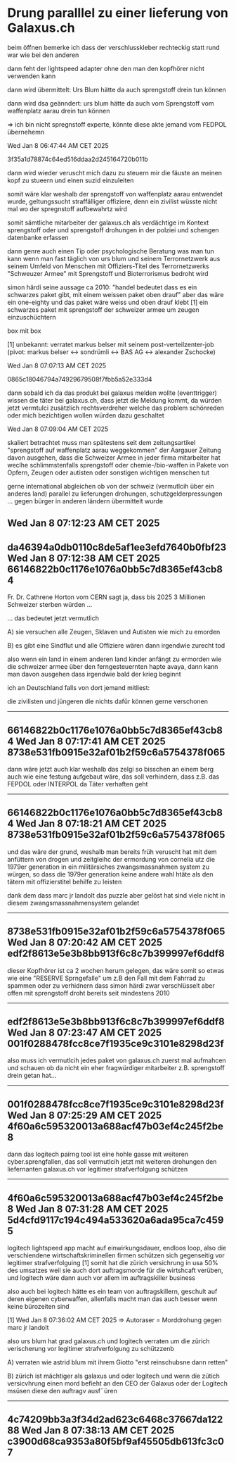 # Drung paralllel zu einer lieferung von Galaxus.ch


beim öffnen bemerke ich dass der verschlusskleber rechteckig statt rund war wie bei den anderen

dann feht der lightspeed adapter ohne den man den kopfhörer nicht verwenden kann

dann wird übermittelt: Urs Blum hätte da auch sprengstoff drein tun können

dann wird dsa geänndert: urs blum hätte da auch vom Sprengstoff vom waffenplatz aarau drein tun können

=> ich bin nicht spregnstoff experte, könnte diese akte jemand vom FEDPOL übernehemn


Wed Jan  8 06:47:44 AM CET 2025


3f35a1d78874c64ed516ddaa2d245164720b011b


dann wird wieder veruscht mich dazu zu steuern mir die fäuste an meinen kopf zu stueern und einen suzid einzuleiten

somit wäre klar weshalb der sprengstoff von waffenplatz aarau entwendet wurde, geltungssucht straffälliger offiziere, denn ein zivilist wüsste nicht mal wo der spregnstoff aufbewahrtz wird

somit sämtliche mitarbeiter der galaxus.ch als verdächtige im Kontext sprengstoff oder und sprengstoff drohungen in der polziei und schengen datenbanke erfassen 

dann genre auch einen Tip oder psychologische Beratung was man tun kann wenn man fast täglich von urs blum und seinem Terrornetzwerk aus seinem Umfeld von Menschen mit Offiziers-Titel des Terrornetzwerks "Schweuzer Armee" mit Sprengstoff und Bioterrorismus bedroht wird


simon härdi seine aussage ca 2010: "handel bedeutet dass es ein schwarzes paket gibt, mit einem weissen paket oben drauf" aber das wäre ein one-eighty und das paket wäre weiss und oben drauf klebt [1] ein schwarzes paket mit sprengstoff der schweizer armee um zeugen einzuschüchtern

box mit box

[1] unbekannt: verratet markus belser mit seinem post-verteilzenter-job (pivot: markus belser <-> sondrümli <-> BAS AG <-> alexander Zschocke)


Wed Jan  8 07:07:13 AM CET 2025

0865c18046794a74929679508f7fbb5a52e333d4

dann sobald ich da das produkt bei galaxus melden wollte (eventtrigger) wissen die täter bei galaxus.ch, dass jetzt die Meldung kommt, da würden jetzt vermtulci zusätzlich rechtsverdreher welche das problem schönreden oder mich bezichtigen wollen würden dazu geschaltet


Wed Jan  8 07:09:04 AM CET 2025


skaliert betrachtet muss man spätestens seit dem zeitungsartikel "sprengstoff auf waffenplatz aarau weggekommen" der Aargauer Zeitung davon ausgehen, dass die Schweizer Armee in jeder firma mitarbeiter hat weclhe schlimmstenfalls sprengstoff oder chemie-/bio-waffen in Pakete von Opfern, Zeugen oder autisten oder sonstigen wichtigen menschen tut

gerne international abgleichen ob von der schweiz (vermutlcih über ein anderes land) parallel zu lieferungen drohungen, schutzgelderpressungen ... gegen bürger in anderen ländern übermittelt wurde


Wed Jan  8 07:12:23 AM CET 2025
-------------
da46394a0db0110c8de5af1ee3efd7640b0fbf23
Wed Jan  8 07:12:38 AM CET 2025
66146822b0c1176e1076a0bb5c7d8365ef43cb84
-------------

Fr. Dr. Cathrene Horton vom CERN sagt ja, dass bis 2025 3 Millionen Schweizer sterben würden ...

... das bedeutet jetzt vermutlich

A) sie versuchen alle Zeugen, Sklaven und Autisten wie mich zu emorden

B) es gibt eine Sindflut und alle Offiziere wären dann irgendwie zurecht tod

also wenn ein land in einem anderen land kinder anfängt zu ermorden wie die schweizer armee über den ferngesteuernten hapte avaya, dann kann man davon ausgehen dass irgendwie bald der krieg beginnt

ich an Deutschland falls von dort jemand mitliest:

die zivilisten und jüngeren die nichts dafür können gerne verschonen

-------------
66146822b0c1176e1076a0bb5c7d8365ef43cb84
Wed Jan  8 07:17:41 AM CET 2025
8738e531fb0915e32af01b2f59c6a5754378f065
-------------

dann wäre jetzt auch klar weshalb das zelgi so bisschen an einem berg auch wie eine festung aufgebaut wäre, das soll verhindern, dass z.B. das FEPDOL oder INTERPOL da Täter verhaften geht


-------------
66146822b0c1176e1076a0bb5c7d8365ef43cb84
Wed Jan  8 07:18:21 AM CET 2025
8738e531fb0915e32af01b2f59c6a5754378f065
-------------

und das wäre der grund, weshalb man bereits früh veruscht hat mit dem anfüttern von drogen und zeitgleihc der ermordung von cornelia utz die 1979er generation in ein militärsiches zwangsmassnahmen system zu würgen, so dass die 1979er generation keine andere wahl htäte als den tätern mit offizierstitel behilfe zu leisten

dank dem dass marc jr landolt das puzzle aber gelöst hat sind viele nicht in diesem zwangsmassnahmensystem gelandet

-------------
8738e531fb0915e32af01b2f59c6a5754378f065
Wed Jan  8 07:20:42 AM CET 2025
edf2f8613e5e3b8bb913f6c8c7b399997ef6ddf8
-------------

dieser Kopfhörer ist ca 2 wochen herum gelegen, das wäre somit so etwas wie eine "RESERVE Sprngefalle" um z.B den Fall mit dem Fahrrad zu spammen oder zu verhidnern dass simon härdi zwar verschlüsselt aber offen mit sprengstoff droht bereits seit mindestens 2010

-------------
edf2f8613e5e3b8bb913f6c8c7b399997ef6ddf8
Wed Jan  8 07:23:47 AM CET 2025
001f0288478fcc8ce7f1935ce9c3101e8298d23f
-------------

also muss ich vermutlcih jedes paket von galaxus.ch zuerst mal aufmahcen und schauen ob da nicht ein eher fragwürdiger mitarbeiter z.B. sprengstoff drein getan hat...

-------------
001f0288478fcc8ce7f1935ce9c3101e8298d23f
Wed Jan  8 07:25:29 AM CET 2025
4f60a6c595320013a688acf47b03ef4c245f2be8
-------------

dann das logitech pairng tool ist eine hohle gasse mit weiteren cyber.sprengfallen, das soll vermutlcih jetzt mit weiteren drohungen den liefernanten galaxus.ch vor legitimer strafverfolgung schützen



-------------
4f60a6c595320013a688acf47b03ef4c245f2be8
Wed Jan  8 07:31:28 AM CET 2025
5d4cfd9117c194c494a533620a6ada95ca7c4595
-------------

logitech lightspeed app macht auf einwirkungsdauer, endloos loop, also die verschiendene wirtschaftskriminellen firmen schützen sich gegenseitig vor legitimer strafverfolguing [1] somit hat die zürich versichrung in usa 50% des umsatzes weil sie auch dort auftragsmorde für die wirtshcaft verüben, und logitech wäre dann auch vor allem im auftragskiller business

also auch bei logitech hätte es ein team von auftragskillern, geschult auf deren eigenen cyberwaffen, allenfalls macht man das auch besser wenn keine bürozeiten sind


[1] Wed Jan  8 07:36:02 AM CET 2025  => Autoraser = Morddrohung gegen marc jr landolt 


also urs blum hat grad galaxus.ch und logitech verraten um die zürich verischerung vor legitimer strafverfolgung zu schützzenb

A) verraten wie astrid blum mit ihrem Giotto "erst reinschubsne dann retten"

B) zürich ist mächtiger als galaxus und oder logitech und wenn die zütich versicvhrung einen mord befieht an den CEO der Galaxus oder der Logitech msüsen diese den auftragv ausf¨üren

-------------
4c74209bb3a3f34d2ad623c6468c37667da12288
Wed Jan  8 07:38:13 AM CET 2025
c3900d68ca9353a80f5bf9af45505db613fc3c07
-------------



